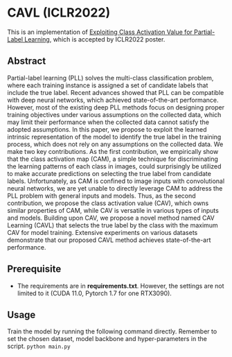 # CAVL (ICLR2022) 
This is an implementation of [Exploiting Class Activation Value for Partial-Label Learning](https://openreview.net/forum?id=qqdXHUGec9h), which is accepted by ICLR2022 poster.

## Abstract 
Partial-label learning (PLL) solves the multi-class classification problem, where each training instance is assigned a set of candidate labels that include the true label. Recent advances showed that PLL can be compatible with deep neural networks, which achieved state-of-the-art performance. However, most of the existing deep PLL methods focus on designing proper training objectives under various assumptions on the collected data, which may limit their performance when the collected data cannot satisfy the adopted assumptions. In this paper, we propose to exploit the learned intrinsic representation of the model to identify the true label in the training process, which does not rely on any assumptions on the collected data. We make two key contributions. As the first contribution, we empirically show that the class activation map (CAM), a simple technique for discriminating the learning patterns of each class in images, could surprisingly be utilized to make accurate predictions on selecting the true label from candidate labels. Unfortunately, as CAM is confined to image inputs with convolutional neural networks, we are yet unable to directly leverage CAM to address the PLL problem with general inputs and models. Thus, as the second contribution, we propose the class activation value (CAV), which owns similar properties of CAM, while CAV is versatile in various types of inputs and models. Building upon CAV, we propose a novel method named CAV Learning (CAVL) that selects the true label by the class with the maximum CAV for model training. Extensive experiments on various datasets demonstrate that our proposed CAVL method achieves state-of-the-art performance.

## Prerequisite
* The requirements are in **requirements.txt**. However, the settings are not limited to it (CUDA 11.0, Pytorch 1.7 for one RTX3090). 

## Usage
Train the model by running the following command directly. Remember to set the chosen dataset, model backbone and hyper-parameters in the script. 
    ```
    python main.py
    ```
